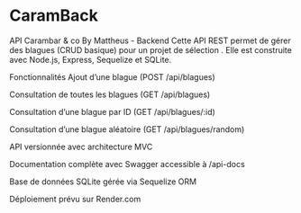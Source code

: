 # CaramBack
API Carambar & co By Mattheus - Backend
Cette API REST permet de gérer des blagues (CRUD basique) pour un projet de sélection . Elle est construite avec Node.js, Express, Sequelize et SQLite.

Fonctionnalités
Ajout d’une blague (POST /api/blagues)

Consultation de toutes les blagues (GET /api/blagues)

Consultation d’une blague par ID (GET /api/blagues/:id)

Consultation d’une blague aléatoire (GET /api/blagues/random)

API versionnée avec architecture MVC

Documentation complète avec Swagger accessible à /api-docs

Base de données SQLite gérée via Sequelize ORM

Déploiement prévu sur Render.com
